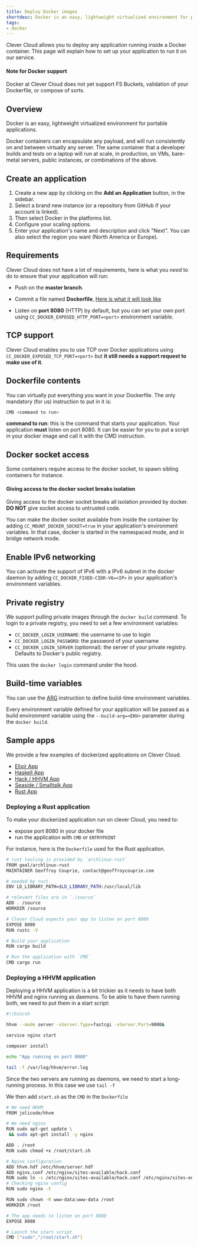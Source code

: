 ```yaml
---
title: Deploy Docker images
shortdesc: Docker is an easy, lightweight virtualized environment for portable applications.
tags:
- docker
---
```


Clever Cloud allows you to deploy any application running inside a
Docker container. This page will explain how to set up your application
to run it on our service.


<div class="panel panel-warning">
  <div class="panel-heading">
     <h4>Note for Docker support</h4>
  </div>
  <div class="panel-body">
    Docker at Clever Cloud does not yet support FS Buckets, validation of your Dockerfile, or compose of sorts.
  </div>
</div>

## Overview

Docker is an easy, lightweight virtualized environment for portable
applications.

Docker containers can encapsulate any payload, and will run consistently
on and between virtually any server. The same container that a developer
builds and tests on a laptop will run at scale, in production, on VMs,
bare-metal servers, public instances, or combinations of the above.

## Create an application

1. Create a new app by clicking on the **Add an Application** button, in the sidebar.
2. Select a brand new instance (or a repository from GitHub if your account is linked).
3. Then select Docker in the platforms list.
4. Configure your scaling options.
5. Enter your application's name and description and click "Next". You can also select the region you want (North America or Europe).

## Requirements

Clever Cloud does not have a lot of requirements, here is what you *need*
to do to ensure that your application will run:

* Push on the **master branch**.

* Commit a file named **Dockerfile**, [Here is what it will look like](https://docs.docker.com/engine/userguide/eng-image/dockerfile_best-practices "Dockerfile")

* Listen on **port 8080** (HTTP) by default, but you can set your own port using `CC_DOCKER_EXPOSED_HTTP_PORT=<port>` environment variable.

## TCP support

  Clever Cloud enables you to use TCP over Docker applications using `CC_DOCKER_EXPOSED_TCP_PORT=<port>` but **it still needs a support request to make use of it**.

## Dockerfile contents

You can virtually put everything you want in your Dockerfile. The only
mandatory (for us) instruction to put in it is:

```bash
CMD <command to run>
```

**command to run**: this is the command that starts your
   application. Your application **must** listen on port 8080. It can be
   easier for you to put a script in your docker image and call it with
   the CMD instruction.

## Docker socket access

Some containers require access to the docker socket, to spawn sibling containers for instance.

<div class="panel panel-warning">
  <div class="panel-heading">
    <h4 class="panel-title">Giving access to the docker socket breaks isolation</h4>
  </div>
  <div class="panel-body">
    <p>
    Giving access to the docker socket breaks all isolation provided by docker. <b>DO NOT</b> give socket access to untrusted code.
    </p>
  </div>
</div>

You can make the docker socket available from inside the container by adding `CC_MOUNT_DOCKER_SOCKET=true` in your application's environment variables. In that case, docker is started in the namespaced mode, and in bridge network mode.

## Enable IPv6 networking

You can activate the support of IPv6 with a IPv6 subnet in the docker daemon by adding `CC_DOCKER_FIXED-CIDR-V6=<IP>` in your application's environment variables.

## Private registry

We support pulling private images through the `docker build` command. To login to a private registry, you need to set a few environment variables:
- `CC_DOCKER_LOGIN_USERNAME`: the username to use to login
- `CC_DOCKER_LOGIN_PASSWORD`: the password of your username
- `CC_DOCKER_LOGIN_SERVER` (optionnal): the server of your private registry. Defaults to Docker's public registry.

This uses the `docker login` command under the hood.

## Build-time variables

You can use the [ARG](https://docs.docker.com/engine/reference/builder/#arg) instruction to define build-time environment variables.

Every environment variable defined for your application will be passed as a build environment variable using the `--build-arg=<ENV>`
parameter during the `docker build`.

## Sample apps

We provide a few examples of dockerized applications on Clever Cloud.

* [Elixir App](https://github.com/CleverCloud/demo-docker-elixir/blob/master/Dockerfile)
* [Haskell App](https://github.com/CleverCloud/demo-haskell)
* [Hack / HHVM App](https://github.com/CleverCloud/demo-hhvm)
* [Seaside / Smalltalk App](https://github.com/CleverCloud/demo-seaside)
* [Rust App](https://github.com/CleverCloud/demo-rust)

### Deploying a Rust application

To make your dockerized application run on clever Cloud, you need to:

 - expose port 8080 in your docker file
 - run the application with `CMD` or `ENTRYPOINT`

For instance, here is the `Dockerfile` used for the Rust application.

```bash
# rust tooling is provided by `archlinux-rust`
FROM geal/archlinux-rust
MAINTAINER Geoffroy Couprie, contact@geoffroycouprie.com

# needed by rust
ENV LD_LIBRARY_PATH=$LD_LIBRARY_PATH:/usr/local/lib

# relevant files are in `./source`
ADD . /source
WORKDIR /source

# Clever Cloud expects your app to listen on port 8080
EXPOSE 8080
RUN rustc -V

# Build your application
RUN cargo build

# Run the application with `CMD`
CMD cargo run
```

### Deploying a HHVM application

Deploying a HHVM application is a bit trickier as it needs to have both HHVM
and nginx running as daemons. To be able to have them running both, we need to
put them in a start script:

```bash
#!/bin/sh

hhvm --mode server -vServer.Type=fastcgi -vServer.Port=9000&

service nginx start

composer install

echo "App running on port 8080"

tail -f /var/log/hhvm/error.log
```

Since the two servers are running as daemons, we need to start a long-running
process. In this case we use `tail -f`

We then add `start.sh` as the `CMD` in the `Dockerfile`

```bash
# We need HHVM
FROM jolicode/hhvm

# We need nginx
RUN sudo apt-get update \
 && sudo apt-get install -y nginx

ADD . /root
RUN sudo chmod +x /root/start.sh

# Nginx configuration
ADD hhvm.hdf /etc/hhvm/server.hdf
ADD nginx.conf /etc/nginx/sites-available/hack.conf
RUN sudo ln -s /etc/nginx/sites-available/hack.conf /etc/nginx/sites-enabled/hack.conf
# Checking nginx config
RUN sudo nginx -t

RUN sudo chown -R www-data:www-data /root
WORKDIR /root

# The app needs to listen on port 8080
EXPOSE 8080

# Launch the start script
CMD ["sudo","/root/start.sh"]
```
